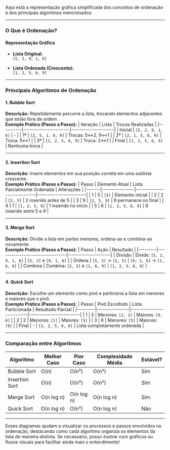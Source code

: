 Aqui está a representação gráfica simplificada dos conceitos de ordenação e dos principais algoritmos mencionados:

---

### **O Que é Ordenação?**
#### Representação Gráfica
- **Lista Original:**  
  `[5, 2, 9, 1, 6]`  

- **Lista Ordenada (Crescente):**  
  `[1, 2, 5, 6, 9]`  

---

### **Principais Algoritmos de Ordenação**

#### **1. Bubble Sort**  
**Descrição:** Repetidamente percorre a lista, trocando elementos adjacentes que estão fora de ordem.  
**Exemplo Prático (Passo a Passo):**
| Iteração | Lista                 | Trocas Realizadas   |
|----------|-----------------------|---------------------|
| Inicial  | `[5, 2, 9, 1, 6]`     | -                   |
| 1ª       | `[2, 5, 1, 6, 9]`     | Trocas: 5↔2, 9↔1    |
| 2ª       | `[2, 1, 5, 6, 9]`     | Troca: 5↔1          |
| 3ª       | `[1, 2, 5, 6, 9]`     | Troca: 2↔1          |
| Final    | `[1, 2, 5, 6, 9]`     | Nenhuma troca       |

---

#### **2. Insertion Sort**  
**Descrição:** Insere elementos em sua posição correta em uma sublista crescente.  
**Exemplo Prático (Passo a Passo):**
| Passo | Elemento Atual | Lista Parcialmente Ordenada | Alterações             |
|-------|----------------|-----------------------------|------------------------|
| 1     | 5              | `[5]`                       | Elemento inicial       |
| 2     | 2              | `[2, 5]`                    | 2 inserido antes de 5  |
| 3     | 9              | `[2, 5, 9]`                 | 9 permanece no final   |
| 4     | 1              | `[1, 2, 5, 9]`              | 1 inserido no início   |
| 5     | 6              | `[1, 2, 5, 6, 9]`           | 6 inserido entre 5 e 9 |

---

#### **3. Merge Sort**  
**Descrição:** Divide a lista em partes menores, ordena-as e combina-as novamente.  
**Exemplo Prático (Passo a Passo):**
| Passo   | Ação                            | Resultado           |
|---------|---------------------------------|---------------------|
| Divisão | Divide: `[5, 2, 9, 1, 6]`       | `[5, 2]` e `[9, 1, 6]` |
| Ordena  | `[5, 2]` → `[2, 5]`             | `[9, 1, 6]` → `[1, 6, 9]` |
| Combina | Combina: `[2, 5]` e `[1, 6, 9]` | `[1, 2, 5, 6, 9]`   |

---

#### **4. Quick Sort**  
**Descrição:** Escolhe um elemento como pivô e particiona a lista em menores e maiores que o pivô.  
**Exemplo Prático (Passo a Passo):**
| Passo   | Pivô Escolhido | Lista Particionada        | Resultado Parcial       |
|---------|----------------|---------------------------|-------------------------|
| 1       | 5              | Menores: `[2, 1]`        | Maiores: `[9, 6]`       |
| 2       | 2              | Menores: `[1]`           | Maiores: `[5]`          |
| 3       | 6              | Menores: `[5]`           | Maiores: `[9]`          |
| Final   | -              | `[1, 2, 5, 6, 9]`        | Lista completamente ordenada |

---

### **Comparação entre Algoritmos**
| **Algoritmo**    | **Melhor Caso** | **Pior Caso** | **Complexidade Média** | **Estável?** |
|-------------------|-----------------|---------------|-------------------------|--------------|
| Bubble Sort       | O(n)           | O(n²)         | O(n²)                  | Sim          |
| Insertion Sort    | O(n)           | O(n²)         | O(n²)                  | Sim          |
| Merge Sort        | O(n log n)     | O(n log n)    | O(n log n)             | Sim          |
| Quick Sort        | O(n log n)     | O(n²)         | O(n log n)             | Não          |

---

Esses diagramas ajudam a visualizar os processos e passos envolvidos na ordenação, destacando como cada algoritmo organiza os elementos da lista de maneira distinta. Se necessário, posso ilustrar com gráficos ou fluxos visuais para facilitar ainda mais o entendimento!
